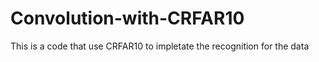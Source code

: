 # Convolution-with-CRFAR10
This is a code that use CRFAR10 to impletate the recognition for the data
